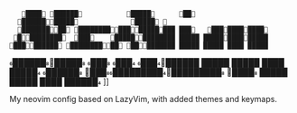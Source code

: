        ████ ██████           █████      ██
      ███████████             █████ 
      █████████ ███████████████████ ███   ███████████
     █████████  ███    █████████████ █████ ██████████████
    █████████ ██████████ █████████ █████ █████ ████ █████
  ███████████ ███    ███ █████████ █████ █████ ████ █████
 ██████  █████████████████████ ████ █████ █████ ████ ██████ ]]

My neovim config based on LazyVim, with added themes and keymaps.
